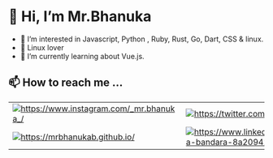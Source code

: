 
# 👋 Hi, I’m Mr.Bhanuka
- 👀 I’m interested in Javascript, Python , Ruby, Rust, Go, Dart, CSS &  linux.
- 🐧 Linux lover
- 🌱 I’m currently learning about Vue.js.

  
 ## 📫 How to reach me ...   
<table boder="0">
  <tr>
    <td>
      <a href="https://www.instagram.com/_mr.bhanuka_/" target="blank"><img align="center" src="https://img.icons8.com/bubbles/50/000000/instagram-new--v2.png" alt="https://www.instagram.com/_mr.bhanuka_/"/>
      </a>
    </td>
        <td>
      <a href="https://twitter.com/mrbhanuka" target="blank"><img align="center" src="https://img.icons8.com/bubbles/50/twitter-circled.png" alt="https://twitter.com/mrbhanuka"/>
      </a>
    </td>
        <td>
      <a href="https://github.com/mrbhanukab" target="blank"><img align="center" src="https://img.icons8.com/bubbles/50/000000/github.png" alt="https://github.com/mrbhanukab"/>
      </a>
    </td>
                <td>
      <a href="https://www.reddit.com/user/mr-bhanuka/" target="blank"><img align="center" src="https://img.icons8.com/bubbles/50/000000/reddit.png" alt="https://www.reddit.com/user/mr-bhanuka/"/>
      </a>
    </td>
            <td>
      <a href="https://stackoverflow.com/users/16230406/mr-bhanuka" target="blank"><img align="center" src="https://img.icons8.com/fluency/48/000000/stackoverflow.png" alt="https://stackoverflow.com/users/16230406/mr-bhanuka"/>
      </a>
    </td>
  </tr>
  <tr>
            <td>
      <a href="https://mrbhanukab.github.io/" target="blank"><img align="center" src="https://img.icons8.com/bubbles/50/000000/domain.png" alt="https://mrbhanukab.github.io/"/>
      </a>
    </td>
                    <td>
      <a href="https://www.linkedin.com/in/bhanuka-bandara-8a209420a/" target="blank"><img align="center" src="https://img.icons8.com/bubbles/50/000000/linkedin.png" alt="https://www.linkedin.com/in/bhanuka-bandara-8a209420a/"/>
      </a>
    </td>
                        <td>
      <a href="https://wa.me/94767733492" target="blank"><img align="center" src="https://img.icons8.com/bubbles/50/000000/whatsapp.png" alt="https://wa.me/9476773349"/>
      </a>
    </td>
    <td>
      <a href="https://t.me/mrbhanuka" target="blank"><img align="center" src="https://img.icons8.com/bubbles/50/000000/telegram-app.png" alt="https://t.me/mrbhanuka"/>
      </a>
    </td>
                         <td>
      <a href="https://codepen.io/bhanuka-bandara" target="blank"><img align="center" src="https://img.icons8.com/color/48/000000/codepen.png" alt="https://codepen.io/bhanuka-bandara"/>
      </a>
    </td>
  </tr>
</table>

